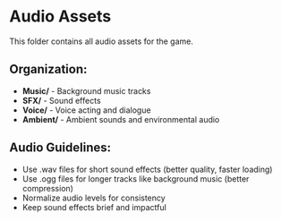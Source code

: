 # Audio Assets

This folder contains all audio assets for the game.

## Organization:
- **Music/** - Background music tracks
- **SFX/** - Sound effects
- **Voice/** - Voice acting and dialogue
- **Ambient/** - Ambient sounds and environmental audio

## Audio Guidelines:
- Use .wav files for short sound effects (better quality, faster loading)
- Use .ogg files for longer tracks like background music (better compression)
- Normalize audio levels for consistency
- Keep sound effects brief and impactful